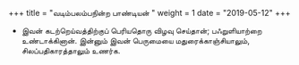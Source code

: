 ﻿+++
title = "வடிம்பலம்பநின்ற பாண்டியன்  "
weight = 1
date = "2019-05-12"
+++


-  இவன் கடற்றெய்வத்திற்குப் பெரியதொரு விழவு செய்தான்; பஃறுளியாற்றை உண்டாக்கினான். இன்னும் இவன் பெருமையை மதுரைக்காஞ்சியாலும், சிலப்பதிகாரத்தாலும் உணர்க. 
  
